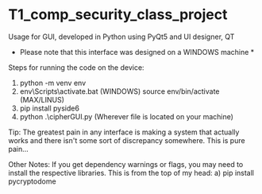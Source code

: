 # T1_comp_security_class_project

Usage for GUI, developed in Python using PyQt5 and UI designer, QT
* Please note that this interface was designed on a WINDOWS machine *

Steps for running the code on the device: 
1) python -m venv env
2) env\Scripts\activate.bat (WINDOWS) 
   source env/bin/activate (MAX/LINUS)
3) pip install pyside6
4) python .\cipherGUI.py (Wherever file is located on your machine)

Tip: The greatest pain in any interface is making a system that actually works 
and there isn't some sort of discrepancy somewhere. This is pure pain... 

Other Notes: 
If you get dependency warnings or flags, you may need to install the respective
libraries. This is from the top of my head:
a) pip install pycryptodome
